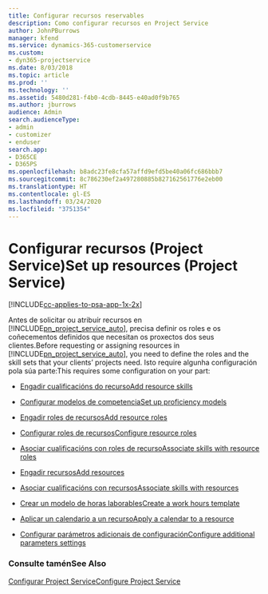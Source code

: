 ```yaml
---
title: Configurar recursos reservables
description: Como configurar recursos en Project Service
author: JohnPBurrows
manager: kfend
ms.service: dynamics-365-customerservice
ms.custom:
- dyn365-projectservice
ms.date: 8/03/2018
ms.topic: article
ms.prod: ''
ms.technology: ''
ms.assetid: 5480d281-f4b0-4cdb-8445-e40ad0f9b765
ms.author: jburrows
audience: Admin
search.audienceType:
- admin
- customizer
- enduser
search.app:
- D365CE
- D365PS
ms.openlocfilehash: b8adc23fe8cfa57affd9efd5be40a06fc686bbb7
ms.sourcegitcommit: 8c786230ef2a497280885b827162561776e2eb00
ms.translationtype: HT
ms.contentlocale: gl-ES
ms.lasthandoff: 03/24/2020
ms.locfileid: "3751354"
---
```

# <a name="set-up-resources-project-service"></a><span data-ttu-id="12aad-103">Configurar recursos (Project Service)</span><span class="sxs-lookup"><span data-stu-id="12aad-103">Set up resources (Project Service)</span></span>

[!INCLUDE[cc-applies-to-psa-app-1x-2x](../includes/cc-applies-to-psa-app-1x-2x.md)]

<span data-ttu-id="12aad-104">Antes de solicitar ou atribuír recursos en [!INCLUDE[pn_project_service_auto](../includes/pn-project-service-auto.md)], precisa definir os roles e os coñecementos definidos que necesitan os proxectos dos seus clientes.</span><span class="sxs-lookup"><span data-stu-id="12aad-104">Before requesting or assigning resources in [!INCLUDE[pn_project_service_auto](../includes/pn-project-service-auto.md)], you need to define the roles and the skill sets that your clients’ projects need.</span></span> <span data-ttu-id="12aad-105">Isto require algunha configuración pola súa parte:</span><span class="sxs-lookup"><span data-stu-id="12aad-105">This requires some configuration on your part:</span></span>  
  
-   [<span data-ttu-id="12aad-106">Engadir cualificacións do recurso</span><span class="sxs-lookup"><span data-stu-id="12aad-106">Add resource skills</span></span>](../project-service/add-resource-skills.md)  
  
-   [<span data-ttu-id="12aad-107">Configurar modelos de competencia</span><span class="sxs-lookup"><span data-stu-id="12aad-107">Set up proficiency models</span></span>](../project-service/set-up-proficiency-models.md)  
  
-   [<span data-ttu-id="12aad-108">Engadir roles de recursos</span><span class="sxs-lookup"><span data-stu-id="12aad-108">Add resource roles</span></span>](../project-service/add-resource-roles.md)  
  
-   [<span data-ttu-id="12aad-109">Configurar roles de recursos</span><span class="sxs-lookup"><span data-stu-id="12aad-109">Configure resource roles</span></span>](../project-service/configure-resource-roles.md)  
  
-   [<span data-ttu-id="12aad-110">Asociar cualificacións con roles de recurso</span><span class="sxs-lookup"><span data-stu-id="12aad-110">Associate skills with resource roles</span></span>](../project-service/associate-skills-with-resource-roles.md)  
  
-   [<span data-ttu-id="12aad-111">Engadir recursos</span><span class="sxs-lookup"><span data-stu-id="12aad-111">Add resources</span></span>](../project-service/add-resources.md)  
  
-   [<span data-ttu-id="12aad-112">Asociar cualificacións con recursos</span><span class="sxs-lookup"><span data-stu-id="12aad-112">Associate skills with resources</span></span>](../project-service/associate-skills-with-resources.md)  
  
-   [<span data-ttu-id="12aad-113">Crear un modelo de horas laborables</span><span class="sxs-lookup"><span data-stu-id="12aad-113">Create a work hours template</span></span>](../project-service/create-work-hours-template.md)  
  
-   [<span data-ttu-id="12aad-114">Aplicar un calendario a un recurso</span><span class="sxs-lookup"><span data-stu-id="12aad-114">Apply a calendar to a resource</span></span>](../project-service/apply-calendar-resource.md)  
  
-   [<span data-ttu-id="12aad-115">Configurar parámetros adicionais de configuración</span><span class="sxs-lookup"><span data-stu-id="12aad-115">Configure additional parameters settings</span></span>](../project-service/configure-additional-parameters-settings.md)  
  
### <a name="see-also"></a><span data-ttu-id="12aad-116">Consulte tamén</span><span class="sxs-lookup"><span data-stu-id="12aad-116">See Also</span></span>  
 [<span data-ttu-id="12aad-117">Configurar Project Service</span><span class="sxs-lookup"><span data-stu-id="12aad-117">Configure Project Service</span></span>](../project-service/configure.md)
